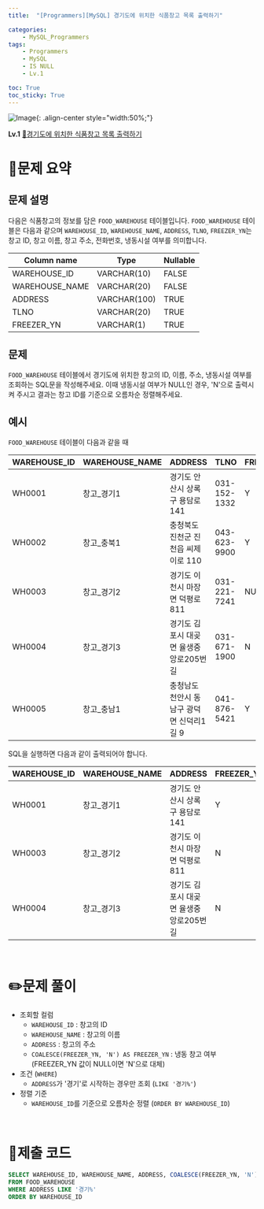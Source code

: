 ```yaml
---
title:  "[Programmers][MySQL] 경기도에 위치한 식품창고 목록 출력하기"

categories: 
    - MySQL_Programmers
tags: 
    - Programmers
    - MySQL
    - IS NULL
    - Lv.1

toc: True
toc_sticky: True
---
```

![Image](https://github.com/user-attachments/assets/61171657-416b-4bc4-a74a-f29ecd4b43b5){: .align-center style="width:50%;"}

**Lv.1**
[🔗경기도에 위치한 식품창고 목록 출력하기](https://school.programmers.co.kr/learn/courses/30/lessons/131114)

# 📝문제 요약
## 문제 설명

다음은 식품창고의 정보를 담은 `FOOD_WAREHOUSE` 테이블입니다. `FOOD_WAREHOUSE` 테이블은 다음과 같으며 `WAREHOUSE_ID`, `WAREHOUSE_NAME`, `ADDRESS`, `TLNO`, `FREEZER_YN`는 창고 ID, 창고 이름, 창고 주소, 전화번호, 냉동시설 여부를 의미합니다.

| Column name | Type | Nullable |
| --- | --- | --- |
| WAREHOUSE_ID | VARCHAR(10) | FALSE |
| WAREHOUSE_NAME | VARCHAR(20) | FALSE |
| ADDRESS | VARCHAR(100) | TRUE |
| TLNO | VARCHAR(20) | TRUE |
| FREEZER_YN | VARCHAR(1) | TRUE |


## 문제

`FOOD_WAREHOUSE` 테이블에서 경기도에 위치한 창고의 ID, 이름, 주소, 냉동시설 여부를 조회하는 SQL문을 작성해주세요. 이때 냉동시설 여부가 NULL인 경우, 'N'으로 출력시켜 주시고 결과는 창고 ID를 기준으로 오름차순 정렬해주세요.


## 예시

`FOOD_WAREHOUSE` 테이블이 다음과 같을 때

| WAREHOUSE_ID | WAREHOUSE_NAME | ADDRESS | TLNO | FREEZER_YN |
| --- | --- | --- | --- | --- |
| WH0001 | 창고_경기1 | 경기도 안산시 상록구 용담로 141 | 031-152-1332 | Y |
| WH0002 | 창고_충북1 | 충청북도 진천군 진천읍 씨제이로 110 | 043-623-9900 | Y |
| WH0003 | 창고_경기2 | 경기도 이천시 마장면 덕평로 811 | 031-221-7241 | NULL |
| WH0004 | 창고_경기3 | 경기도 김포시 대곶면 율생중앙로205번길 | 031-671-1900 | N |
| WH0005 | 창고_충남1 | 충청남도 천안시 동남구 광덕면 신덕리1길 9 | 041-876-5421 | Y |

SQL을 실행하면 다음과 같이 출력되어야 합니다.

| WAREHOUSE_ID | WAREHOUSE_NAME | ADDRESS | FREEZER_YN |
| --- | --- | --- | --- |
| WH0001 | 창고_경기1 | 경기도 안산시 상록구 용담로 141 | Y |
| WH0003 | 창고_경기2 | 경기도 이천시 마장면 덕평로 811 | N |
| WH0004 | 창고_경기3 | 경기도 김포시 대곶면 율생중앙로205번길 | N |


<br>

# ✏️문제 풀이
- 조회할 컬럼
  - `WAREHOUSE_ID` : 창고의 ID
  - `WAREHOUSE_NAME` : 창고의 이름
  - `ADDRESS` : 창고의 주소
  - `COALESCE(FREEZER_YN, 'N') AS FREEZER_YN` : 냉동 창고 여부 (FREEZER_YN 값이 NULL이면 'N'으로 대체)
- 조건 (`WHERE`)
  - `ADDRESS`가 '경기'로 시작하는 경우만 조회 (`LIKE '경기%'`)
- 정렬 기준
  - `WAREHOUSE_ID`를 기준으로 오름차순 정렬 (`ORDER BY WAREHOUSE_ID`)


<br>

# 💯제출 코드

```sql
SELECT WAREHOUSE_ID, WAREHOUSE_NAME, ADDRESS, COALESCE(FREEZER_YN, 'N') FREEZER_YN
FROM FOOD_WAREHOUSE
WHERE ADDRESS LIKE '경기%'
ORDER BY WAREHOUSE_ID
```